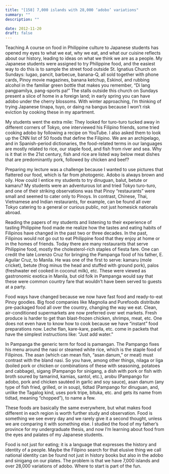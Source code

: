 ```yaml
---
title: "[158] 7,000 islands with 28,000 ‘adobo’ variations"
summary: ""
description: ""

date: 2012-11-20
draft: false
---
```


Teaching A course on food in Philippine culture to Japanese students has opened my eyes to what we eat, why we eat, and what our cuisine reflects about our history, leading to ideas on what we think we are as a people. My Japanese students were assigned to try Philippine food, and the easiest way to do this is to sample the street food outside St. Ignatius Church on Sundays: lugao, pancit, barbecue, banana-Q, all sold together with phone cards, Pinoy movie magazines, banana ketchup, Eskinol, and rubbing alcohol in the familiar green bottle that makes you remember, “Di lang pangpamilya, pang-sports pa!” The stalls outside this church on Sundays present a slice of home in a foreign land; in early spring you can have adobo under the cherry blossoms. With winter approaching, I’m thinking of trying Japanese tinapa, tuyo, or daing na bangus because I won’t risk eviction by cooking these in my apartment.

My students went the extra mile: They looked for turo-turo tucked away in different corners of Tokyo, one interviewed his Filipino friends, some tried cooking adobo by following a recipe on YouTube. I also asked them to look up the CNN list of 50 foods that define the Filipino. We are an archipelago, and in Spanish-period dictionaries, the food-related terms in our languages are mostly related to rice, our staple food, and fish from river and sea. Why is it that in the 21st century, fish and rice are listed way below meat dishes that are predominantly pork, followed by chicken and beef?

Preparing my lecture was a challenge because I wanted to use pictures that flattered our food, which is far from photogenic. Adobo is always brown and oily. How could I entice my students to try dinuguan, balut, betute or kamaru? My students were an adventurous lot and tried Tokyo turo-turo, and one of their striking observations was that Pinoy “restaurants” were small and seemed to cater only to Pinoys. In contrast, Chinese, Thai, Vietnamese and Indian restaurants, for example, can be found all over Tokyo catering to a general or curious public, not just homesick nationals abroad.

Reading the papers of my students and listening to their experience of tasting Philippine food made me realize how the tastes and eating habits of Filipinos have changed in the past two or three decades. In the past, Filipinos would not go out to eat Philippine food that they enjoy at home or in the homes of friends. Today there are many restaurants that serve Philippine food, mostly the cholesterol-rich staples of fiesta fare. One can credit the late Lorenzo Cruz for bringing the Pampanga food of his father, E. Aguilar Cruz, to Manila. He was one of the first to serve: kamaru (mole cricket), betute (frog minus the head and stuffed with ground pork), palos (freshwater eel cooked in coconut milk), etc. These were viewed as gastronomic exotica in Manila, but old folk in Pampanga would say that these were common country fare that wouldn’t have been served to guests at a party.

Food ways have changed because we now have fast food and ready-to-eat Pinoy goodies. Big food companies like Magnolia and Purefoods distribute pre-packaged food all over the country, changing the way we eat. Clean, air-conditioned supermarkets are now preferred over wet markets. Fresh produce is harder to get than blast-frozen chicken, shrimps, meat, etc. One does not even have to know how to cook because we have “instant” food preparations now. Leche flan, kare-kare, paella, etc. come in packets that have the simplest instructions like: “Just add water.”

In Pampanga the generic term for food is pamangan. The Pampango fixes his menu around the nasi or steamed white rice, which is the staple food of Filipinos. The asan (which can mean fish, “asan danum,” or meat) must contrast with the bland nasi. So you have, among other things, nilaga or liga (boiled pork or chicken or combinations of these with seasoning, potatoes and cabbage), sigang (Pampango for sinigang, a dish with pork or fish with broth soured by tamarind, kamias, santol, etc.), arobu (Pampango for adobo, pork and chicken sautéed in garlic and soy sauce), asan danum (any type of fish fried, grilled, or in soup), tidtad (Pampango for dinuguan, and, unlike the Tagalog kind, uses pork tripe, bituka, etc. and gets its name from tidtad, meaning “chopped”), to name a few.

These foods are basically the same everywhere, but what makes food different in each region is worth further study and observation. Food is something we see every day and we rarely give it a second thought, unless we are comparing it with something else. I studied the food of my father’s province for my undergraduate thesis, and now I’m learning about food from the eyes and palates of my Japanese students.

Food is not just for eating; it is a language that expresses the history and identity of a people. Maybe the Filipino search for that elusive thing we call national identity can be found not just in history books but also in the adobo and sinigang on our plates. The problem is that we have 7,000 islands and over 28,000 variations of adobo. Where to start is part of the fun.
